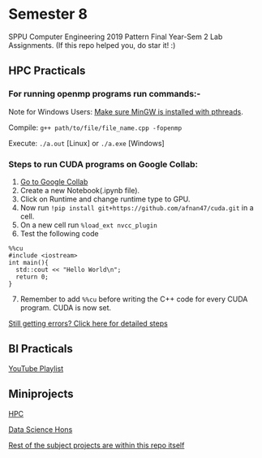 # Semester 8
SPPU Computer Engineering 2019 Pattern Final Year-Sem 2 Lab Assignments.
(If this repo helped you, do star it! :)

## HPC Practicals
### For running openmp programs run commands:- 
Note for Windows Users: [Make sure MinGW is installed with pthreads](https://stackoverflow.com/a/39256203).

Compile: `g++ path/to/file/file_name.cpp -fopenmp`

Execute: `./a.out` [Linux] or `./a.exe` [Windows]
 
 

### Steps to run CUDA programs on Google Collab:
1. [Go to Google Collab](https://colab.research.google.com)
2. Create a new Notebook(.ipynb file).
3. Click on Runtime and change runtime type to GPU.
4. Now run `!pip install git+https://github.com/afnan47/cuda.git` in a cell.
5. On a new cell run `%load_ext nvcc_plugin`
6. Test the following code
```
%%cu
#include <iostream>
int main(){
  std::cout << "Hello World\n";
  return 0;
}
```

7. Remember to add `%%cu` before writing the C++ code for every CUDA program. CUDA is now set.

[Still getting errors? Click here for detailed steps](https://www.geeksforgeeks.org/how-to-run-cuda-c-c-on-jupyter-notebook-in-google-colaboratory/)
## BI Practicals
[YouTube Playlist](https://youtube.com/playlist?list=PLf2Wj8X3RbBRy-zlDkrbMPuFbb6peTeTG)

## Miniprojects
[HPC](https://github.com/afnan47/Quicksort-Using-MPI)

[Data Science Hons](https://github.com/afnan47/APReF-using-python3)

[Rest of the subject projects are within this repo itself](https://github.com/afnan47/sem8)

